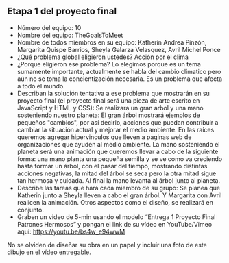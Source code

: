 ## Etapa 1 del proyecto final

- Número del equipo: 10
- Nombre del equipo: TheGoalsToMeet
- Nombre de todos miembros en su equipo:  Katherin Andrea Pinzón,
                                          Margarita Quispe Barrios,
                                          Sheyla Galarza Velasquez,
                                          Avril Michel Ponce
- ¿Qué problema global eligieron ustedes? Acción por el clima
- ¿Porque eligieron ese problema?   Lo elegimos porque es un tema sumamente importante, actualmente se habla del cambio climatico pero aún no se toma la concientización necesaria. Es  un problema que afecta a todo el mundo.
- Describan la solución tentativa a ese problema que mostrarán en su proyecto final (el proyecto final será una pieza de arte escrito en JavaScript y HTML y CSS): Se realizara un gran arbol y una mano sosteniendo nuestro planeta:
El gran árbol mostrará ejemplos de pequeños "cambios", por así decirlo, acciones que puedan contribuir a cambiar la situación actual y mejorar el medio ambiente. En las raíces queremos agregar hipervinculos que lleven a paginas web de organizaciones que ayuden al medio ambiente. 
La mano sosteniendo el planeta será una animación que queremos llevar a cabo de la siguiente forma: una mano planta una pequeña semilla y se ve como va creciendo hasta formar un árbol, con el pasar del tiempo, mostrando distintas acciones negativas, la mitad del árbol se seca pero la otra mitad sigue tan hermosa y cuidada. Al final la mano levanta al árbol junto al planeta. 
- Describe las tareas que hará cada miembro de su grupo:   Se planea que Katherin junto a Sheyla lleven a cabo el gran árbol. Y Margarita con Avril realicen la animación. Otros aspectos como el diseño, se realizará en  conjunto.
- Graben un video de 5-min usando el modelo “Entrega 1 Proyecto Final Patrones Hermosos” y pongan el link de su vídeo en YouTube/Vimeo aquí:
   https://youtu.be/bs4w_e94wwM

No se olviden de diseñar su obra en un papel y incluir una foto de este dibujo en el vídeo entregable.
